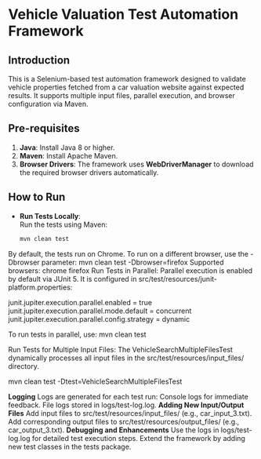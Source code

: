 # Vehicle Valuation Test Automation Framework

## Introduction
This is a Selenium-based test automation framework designed to validate vehicle properties fetched from a car valuation website against expected results. It supports multiple input files, parallel execution, and browser configuration via Maven.

## Pre-requisites
1. **Java**: Install Java 8 or higher.
2. **Maven**: Install Apache Maven.
3. **Browser Drivers**: The framework uses **WebDriverManager** to download the required browser drivers automatically.

## How to Run

- **Run Tests Locally**:  
  Run the tests using Maven:  
  ```bash
  mvn clean test
By default, the tests run on Chrome. To run on a different browser, use the -Dbrowser parameter:
  mvn clean test -Dbrowser=firefox
Supported browsers:
  chrome
  firefox
Run Tests in Parallel:
Parallel execution is enabled by default via JUnit 5. It is configured in src/test/resources/junit-platform.properties:

junit.jupiter.execution.parallel.enabled = true
junit.jupiter.execution.parallel.mode.default = concurrent
junit.jupiter.execution.parallel.config.strategy = dynamic

To run tests in parallel, use:
mvn clean test

Run Tests for Multiple Input Files:
The VehicleSearchMultipleFilesTest dynamically processes all input files in the src/test/resources/input_files/ directory.

mvn clean test -Dtest=VehicleSearchMultipleFilesTest

**Logging**
Logs are generated for each test run:
Console logs for immediate feedback.
File logs stored in logs/test-log.log.
**Adding New Input/Output Files**
Add input files to src/test/resources/input_files/ (e.g., car_input_3.txt).
Add corresponding output files to src/test/resources/output_files/ (e.g., car_output_3.txt).
**Debugging and Enhancements**
Use the logs in logs/test-log.log for detailed test execution steps.
Extend the framework by adding new test classes in the tests package.



